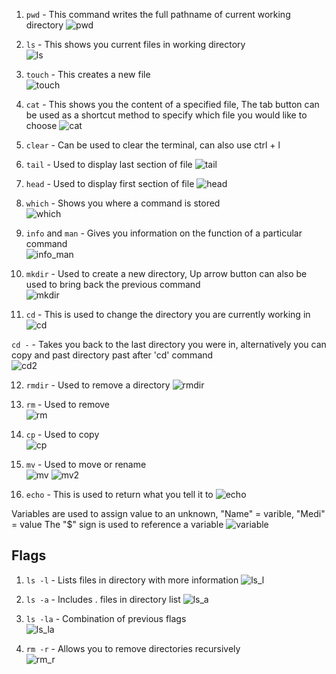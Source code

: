 1. `pwd` - This command writes the full pathname of current working directory 
![pwd](./images/pwd.png)  

2. `ls` - This shows you current files in working directory  
![ls](./images/ls.png)   

3. `touch` - This creates a new file  
![touch](./images/touch.png)  

4. `cat` - This shows you the content of a specified file, The tab button can be used as a shortcut method to specify which file you would like to choose 
![cat](./images/cat.png)    

5. `clear` - Can be used to clear the terminal, can also use ctrl + l     

6. `tail` - Used to display last section of file 
![tail](./images/tail.png)   

7. `head` - Used to display first section of file 
![head](./images/head.png)   

8. `which` - Shows you where a command is stored     
![which](./images/which.png)  

9. `info` and `man` - Gives you information on the function of a particular command  
![info_man](./images/info_man.png)   

10. `mkdir` -  Used to create a new directory, Up arrow button can also be used to bring back the previous command     
![mkdir](./images/mkdir.png)   

11. `cd` - This is used to change the directory you are currently working in 
![cd](./images/cd.png)   

 `cd -` - Takes you back to the last directory you were in, alternatively you can copy and past directory past after 'cd' command  
![cd2](./images/cd2.png)    

 12. `rmdir` - Used to remove a directory 
![rmdir](./images/rmdir.png)    

 13. `rm` - Used to remove   
![rm](./images/rm.png) 

 14. `cp` - Used to copy   
![cp](./images/cp.png) 

 15. `mv` - Used to move or rename   
![mv](./images/mv.png) 
![mv2](./images/mv2.png) 

 16. `echo` - This is used to return what you tell it to 
![echo](./images/echo.png)  

 Variables are used to assign value to an unknown, "Name" = varible, "Medi" = value
 The "$" sign is used to reference a variable 
![variable](./images/variable.png)

 ## Flags    
1. `ls -l` - Lists files in directory with more information 
![ls_l](./images/ls_l.png)   

2. `ls -a` - Includes . files in directory list 
![ls_a](./images/ls_a.png)   

3. `ls -la` - Combination of previous flags  
![ls_la](./images/ls_la.png)  

4. `rm -r` - Allows you to remove directories recursively    
![rm_r](./images/rm_r.png)   
